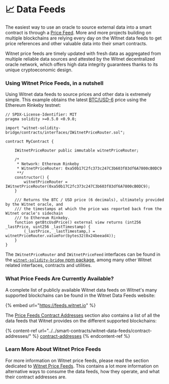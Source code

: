 # 📈 Data Feeds

The easiest way to use an oracle to source external data into a smart contract is through a [Price Feed](../../smart-contracts/witnet-data-feeds/). More and more projects building on multiple blockchains are relying every day on the WItnet data feeds to get price references and other valuable data into their smart contracts.

Witnet price feeds are timely updated with fresh data as aggregated from multiple reliable data sources and attested by the Witnet decentralized oracle network, which offers high data integrity guarantees thanks to its unique cryptoeconomic design.

### Using Witnet Price Feeds, in a nutshell

Using Witnet data feeds to source prices and other data is extremely simple. This example obtains the latest [BTC/USD-6](https://feeds.witnet.io/feeds/ethereum-rinkeby\_btc-usd\_6) price using the Ethereum Rinkeby testnet:


```solidity
// SPDX-License-Identifier: MIT
pragma solidity >=0.5.0 <0.9.0;

import "witnet-solidity-bridge/contracts/interfaces/IWitnetPriceRouter.sol";

contract MyContract {

    IWitnetPriceRouter public immutable witnetPriceRouter;
    
    /*
     * Network: Ethereum Rinkeby
     * WitnetPriceRouter: 0xa50b17C2fc373c247C3b603f83df6A7800cB0DC9
     **/
    constructor() {
        witnetPriceRouter = IWitnetPriceRouter(0xa50b17C2fc373c247C3b603f83df6A7800cB0DC9);
    }

    /// Returns the BTC / USD price (6 decimals), ultimately provided by the Witnet oracle, and
    /// the timestamps at which the price was reported back from the Witnet oracle's sidechain 
    /// to Ethereum Rinkeby. 
    function getBtcUsdPrice() external view returns (int256 _lastPrice, uint256 _lastTimestamp) {
        (_lastPrice, _lastTimestamp,) = witnetPriceRouter.valueFor(bytes32(0x24beead4));
    }
}
```

The `IWitnetPriceRouter` and `IWitnetPriceFeed` interfaces can be found in the [`witnet-solidity-bridge` npm package](https://www.npmjs.com/package/witnet-solidity-bridge), among many other Witnet related interfaces, contracts and utilities.

### What Price Feeds Are Currently Available?

A complete list of publicly available Witnet data feeds on Witnet's many supported blockchains can be found in the Witnet Data Feeds website:

{% embed url="https://feeds.witnet.io" %}

The [Price Feeds Contract Addresses](/smart-contracts/witnet-data-feeds/contract-addresses/) section also contains a list of all the data feeds that Witnet provides on the different supported blockchains:

{% content-ref url="../../smart-contracts/witnet-data-feeds/contract-addresses/" %}
[contract-addresses](../../smart-contracts/witnet-data-feeds/contract-addresses/)
{% endcontent-ref %}

### Learn More About Witnet Price Feeds

For more information on Witnet price feeds, please read the section dedicated to [Witnet Price Feeds](../../smart-contracts/witnet-data-feeds/). This contains a lot more information on alternative ways to consume the data feeds, how they operate, and what their contract addresses are.
